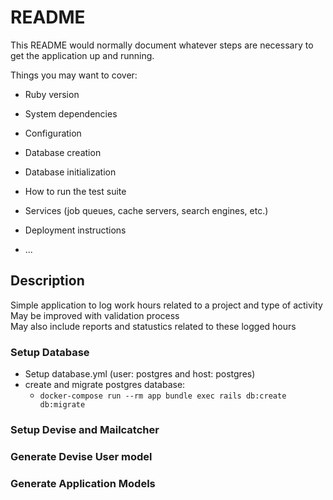 # README

This README would normally document whatever steps are necessary to get the
application up and running.

Things you may want to cover:

* Ruby version

* System dependencies

* Configuration

* Database creation

* Database initialization

* How to run the test suite

* Services (job queues, cache servers, search engines, etc.)

* Deployment instructions

* ...

## Description
Simple application to log work hours related to a project and type of activity  
May be improved with validation process  
May also include reports and statustics related to these logged hours

### Setup Database
+ Setup database.yml (user: postgres and host: postgres)
+ create and migrate postgres database:
  + `docker-compose run --rm app bundle exec rails db:create db:migrate`

### Setup Devise and Mailcatcher

### Generate Devise User model

### Generate Application Models

